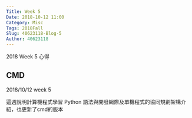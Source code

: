 ```yaml
---
Title: Week 5
Date: 2018-10-12 11:00
Category: Misc
Tags: 2018Fall
Slug: 40623118-Blog-5
Author: 40623118
---
```


2018 Week 5 心得

<!-- PELICAN_END_SUMMARY -->

CMD
----

2018/10/12 week 5

這週說明計算機程式學習 Python 語法與開發網際及單機程式的協同規劃架構介紹，也更新了cmd的版本